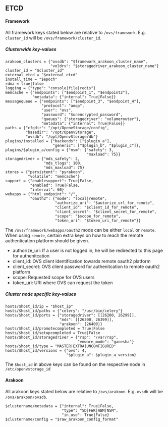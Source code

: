 ## ETCD

#### Framework
All framework keys stated below are relative to ```/ovs/framework```. E.g. ```cluster_id``` will be ```/ovs/framework/cluster_id```.

##### Clusterwide key-values
```
arakoon_clusters = {"ovsdb": "$framework_arakoon_cluster_name",
                    "voldrv": "$storagedriver_arakoon_cluster_name"}
cluster_id = "$cluster_id"
external_etcd = "$external_etcd"
install_time = "$epoch"
rdma = true|false
logging = {"type": "console|file|redis"}
memcache = {"endpoints": ["$endpoint_1", "$endpoint2"],
            "metadata": {"internal": True|False}}
messagequeue = {"endpoints": ["$endpoint_3", "$endpoint_4"],
                "protocol": "amqp",
                "user": "ovs",
                "password": "$unencrypted_password",
                "queues": {"storagedriver": "volumerouter"},
                "metadata": {"internal": True|False}}
paths = {"cfgdir": "/opt/OpenvStorage/config",
         "basedir": "/opt/OpenvStorage",
         "ovsdb": "/opt/OpenvStorage/db"}
plugins/installed = {"backends": ["$plugin_a"],
                     "generic": ["$plugin_b", "$plugin_c"]},
plugins/$plugin_a/config = {"nsm": {"safety": 3,
                                    "maxload": 75}}
storagedriver = {"mds_safety": 2,
                 "mds_tlogs": 100,
                 "mds_maxload": 75}
stores = {"persistent": "pyrakoon",
          "volatile": "memcache"}
support = {"enablesupport": True|False,
           "enabled": True|False,
           "interval": 60}
webapps = {"html_endpoint": "/",
           "oauth2": {"mode": "local|remote",
                      "authorize_uri": "$autorize_url_for_remote",
                      "client_id": "$client_id_for_remote",
                      "client_secret": "$client_secret_for_remote",
                      "scope": "$scope_for_remote",
                      "token_uri": "$token_uri_for_remote"}}
```
The ```/ovs/framework/webapps/oauth2``` mode can be either ```local``` or ```remote```. When using ```remote```, certain extra keys on how to reach the remote authentication platform should be given.

* authorize_uri: If a user is not logged in, he will be redirected to this page for authenitcation
* client_id: OVS client identification towards remote oauth2 platform
* client_secret: OVS client password for authenitcation to remote oauth2 platform
* scope: Requested scope for OVS users
* token_uri: URI where OVS can request the token


##### Cluster node specific key-values

```
hosts/$host_id/ip = "$host_ip"
hosts/$host_id/paths = {"celery": "/usr/bin/celery"}
hosts/$host_id/ports = {"storagedriver": [[26200, 26299]],
                        "mds": [[26300, 26399]],
                        "arakoon": [26400]}
hosts/$host_id/promotecompleted = True|False
hosts/$host_id/setupcompleted = True|False
hosts/$host_id/storagedriver = {"rsp": "/var/rsp",
                                "vmware_mode": "ganesha"}
hosts/$host_id/type = "MASTER|EXTRA|UNCONFIGURED"
hosts/$host_id/versions = {"ovs": 4,
                           "$plugin_a": $plugin_a_version}
```

The ```$host_id``` in above keys can be found on the respective node in ```/etc/openvstorage_id```

#### Arakoon
All arakoon keys stated below are relative to ```/ovs/arakoon```. E.g. ```ovsdb``` will be ```/ovs/arakoon/ovsdb```.

```
$clustername/metadata = {"internal": True|False,
                         "type": "SD|FWK|ABM|NSM",
                         "in_use": True|False}
$clustername/config = "$raw_arakoon_config_format"
```
